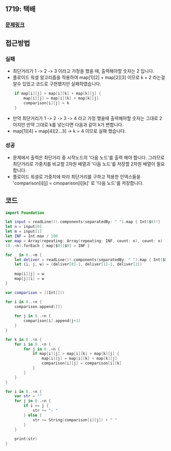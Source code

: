 ## 1719: 택배

### [문제링크](https://www.acmicpc.net/problem/1719)  
 
## 접근방법

### 실패
- 최단거리가 1 -> 2 -> 3 이라고 가정을 했을 때, 출력해야할 숫자는 2 입니다.
- 플로이드 워셜 알고리즘을 적용하여 map[1][2] + map[2][3] 이므로 k = 2 라는걸 알수 있었고 코드로 구현했지만 실패하였습니다. 
```Swift
    if map[i][j] > map[i][k] + map[k][j] {
        map[i][j] = map[i][k] + map[k][j]
        comparison[i][j] = k
    }
```

- 만약 최단거리가 1 -> 2 -> 3 -> 4 라고 가정 했을때 출력해야할 숫자는 그대로 2이지만 만약 그대로 k를 넣는다면 다음과 같이 k가 변합니다.
- map[1][4] + map[4][2...3] -> k = 4 이므로 실패 했습니다.

### 성공 
-  문제에서 출력은 최단거리 중 시작노드의 '다음 노드'를 출력 해야 합니다. 그러므로 최단거리로 가중치를 비교할 2차원 배열과  '다음 노드'를 저장할 2차원 배열이 필요합니다.
-  플로이드 워셜로 가중치에 따라 최단거리를 구하고 적용한 인덱스들을 
'comparison[i][j] = cmoparison[i][k]' 로 '다음 노드'를 저장합니다.

## 코드

```Swift
import Foundation

let input = readLine()!.components(separatedBy: " ").map { Int($0)!}
let n = input[0]
let m = input[1]
let INF = Int.max / 100
var map = Array(repeating: Array(repeating: INF, count: n), count: n)
(0..<n).forEach { map[$0][$0] = INF }

for _ in 0..<m {
    let deliver = readLine()!.components(separatedBy: " ").map { Int($0)!}
    let (i, j, w) = (deliver[0]-1, deliver[1]-1, deliver[2])
    
    map[i][j] = w
    map[j][i] = w
}

var comparison = [[Int]]()

for i in 0..<n {
    comparison.append([])
    
    for j in 0..<n {
        comparison[i].append(j+1)
    }
}

for k in 0..<n {
    for i in 0..<n {
        for j in 0..<n {
            if map[i][j] > map[i][k] + map[k][j] {
                map[i][j] = map[i][k] + map[k][j]
                comparison[i][j] = comparison[i][k]
            }
        }
    }
}

for i in 0..<n {
    var str = ""
    for j in 0..<n {
        if i == j {
            str += "- "
        } else {
            str += String(comparison[i][j]) + " "
        }
    }
    
    print(str)
}

```
